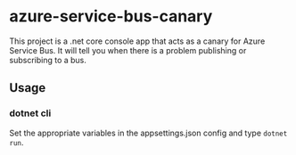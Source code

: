 # azure-service-bus-canary

This project is a .net core console app that acts as a canary for Azure Service Bus. It will tell you when there is a problem publishing or subscribing to a bus.

## Usage

### dotnet cli

Set the appropriate variables in the appsettings.json config and type `dotnet run`.

